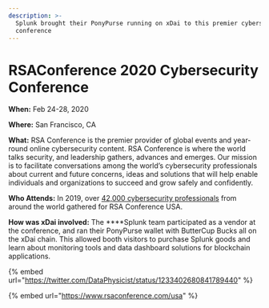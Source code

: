 ```yaml
---
description: >-
  Splunk brought their PonyPurse running on xDai to this premier cybersecurity
  conference
---
```


# RSAConference 2020 Cybersecurity Conference

**When:** Feb 24-28, 2020

**Where:** San Francisco, CA

**What:**  RSA Conference is the premier provider of global events and year-round online cybersecurity content. RSA Conference is where the world talks security, and leadership gathers, advances and emerges. Our mission is to facilitate conversations among the world’s cybersecurity professionals about current and future concerns, ideas and solutions that will help enable individuals and organizations to succeed and grow safely and confidently.   
  
**Who Attends:** In 2019, over [42,000 cybersecurity professionals](https://www.rsaconference.com/about/press-releases/28th-annual-rsa-conference-brought-together-top) from around the world gathered for RSA Conference USA.  
  
**How was xDai involved:** The ****Splunk team participated as a vendor at the conference, and ran their PonyPurse wallet with ButterCup Bucks all on the xDai chain. This allowed booth visitors to purchase Splunk goods and learn about monitoring tools and data dashboard solutions for blockchain applications.

{% embed url="https://twitter.com/DataPhysicist/status/1233402680841789440" %}

{% embed url="https://www.rsaconference.com/usa" %}



